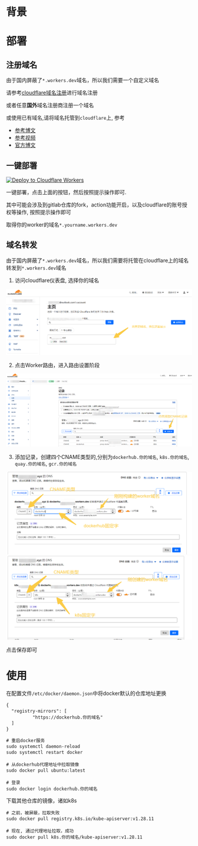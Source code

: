 # 背景


# 部署

## 注册域名

由于国内屏蔽了`*.workers.dev`域名，所以我们需要一个自定义域名

请参考[cloudflare域名注册](https://dash.cloudflare.com/f30941f252e22dc7d4c5c5770873120f/domains/register)进行域名注册

或者任意**国外**域名注册商注册一个域名

或使用已有域名,请将域名托管到`cloudflare`上, 参考

* [参考博文](https://back2me.cn/skills/cloudflare.html)
* [参考视频](https://www.youtube.com/watch?v=7gvk9NbGAo0)
* [官方博文](https://blog.cloudflare.com/zh-cn/a-step-by-step-guide-to-transferring-domains-to-cloudflare-zh-cn)


## 一键部署

[![Deploy to Cloudflare Workers](https://deploy.workers.cloudflare.com/button)](https://deploy.workers.cloudflare.com/?url=https://github.com/CodePeasant3/cloudflare-dockerhubhub)

一键部署，点击上面的按钮，然后按照提示操作即可.

其中可能会涉及到gitlab仓库的fork，action功能开启，以及cloudflare的账号授权等操作, 按照提示操作即可

取得你的worker的域名`*.yourname.workers.dev`


## 域名转发

由于国内屏蔽了`*.workers.dev`域名，所以我们需要将托管在cloudflare上的域名转发到`*.workers.dev`域名

1. 访问cloudflare仪表盘, 选择你的域名

![选择域名](./img/1.png)

2. 点击Worker路由，进入路由设置阶段

![添加路由](./img/2.png)

3. 添加记录，创建四个CNAME类型的,分别为`dockerhub.你的域名`, `k8s.你的域名`, `quay.你的域名`, `gcr.你的域名`

![CNAME-1](./img/3.png)
![CNAME-2](./img/4.png)

点击保存即可

# 使用

在配置文件`/etc/docker/daemon.json`中将docker默认的仓库地址更换

```
{
  "registry-mirrors": [
          "https://dockerhub.你的域名"
  ]
}

```


```
# 重启docker服务
sudo systemctl daemon-reload
sudo systemctl restart docker

# 从dockerhub代理地址中拉取镜像
sudo docker pull ubuntu:latest

# 登录
sudo docker login dockerhub.你的域名

```


下载其他仓库的镜像，诸如k8s

```
# 之前，被屏蔽，拉取失败
sudo docker pull registry.k8s.io/kube-apiserver:v1.28.11

# 现在, 通过代理地址拉取，成功
sudo docker pull k8s.你的域名/kube-apiserver:v1.28.11
```
